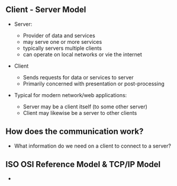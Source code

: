 
## Client - Server Model
- Server:
	- Provider of data and services
	- may serve one or more services 
	- typically servers multiple clients
	- can operate on local networks or vie the internet 

- Client
	- Sends requests for data or services to server 
	- Primarily concerned with presentation or post-processing 

- Typical for modern network/web applications:
	- Server may be a client itself (to some other server)
	- Client may likewise be a server to other clients

## How does the communication work?
- What information do we need on a client to connect to a server?

## ISO OSI Reference Model & TCP/IP Model 
- 
